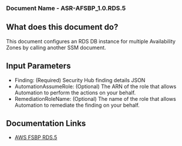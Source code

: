 ### Document Name - ASR-AFSBP_1.0.RDS.5

## What does this document do?
This document configures an RDS DB instance for multiple Availability Zones by calling another SSM document.

## Input Parameters
* Finding: (Required) Security Hub finding details JSON
* AutomationAssumeRole: (Optional) The ARN of the role that allows Automation to perform the actions on your behalf.
* RemediationRoleName: (Optional) The name of the role that allows Automation to remediate the finding on your behalf.

## Documentation Links
* [AWS FSBP RDS.5](https://docs.aws.amazon.com/securityhub/latest/userguide/securityhub-standards-fsbp-controls.html#fsbp-rds-5)
